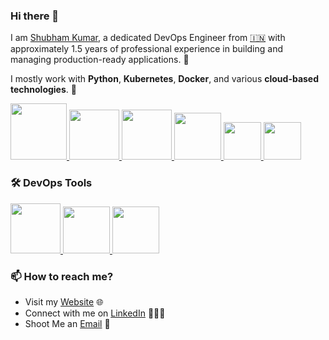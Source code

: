 ### Hi there 👋

<!--
**LondheShubham153/LondheShubham153** is a ✨ _special_ ✨ repository because its `README.md` (this file) appears on your GitHub profile.
-->

I am [Shubham Kumar](https://www.linkedin.com/in/shubhamkumar/), a dedicated DevOps Engineer from [🇮🇳](https://en.wikipedia.org/wiki/India) with approximately 1.5 years of professional experience in building and managing production-ready applications. 🎯

I mostly work with **Python**, **Kubernetes**, **Docker**, and various **cloud-based technologies**. 🚀

<p float="left">
  <a href="https://www.python.org/" target="_blank">
    <img src="https://media1.giphy.com/media/KAq5w47R9rmTuvWOWa/giphy.gif" height="90" />
  </a>
  <a href="https://www.docker.com/" target="_blank">
    <img src="https://raw.githubusercontent.com/itsksaurabh/itsksaurabh/master/assets/docker.gif" height="80" /> 
  </a>
  <a href="https://kubernetes.io/" target="_blank">
    <img src="https://kubernetes.io/images/favicon.png" height="80" /> 
  </a>
  <a href="https://aws.amazon.com/" target="_blank">
    <img src="https://raw.githubusercontent.com/itsksaurabh/itsksaurabh/master/assets/aws.gif" height="75" />
  </a>
  <a href="https://www.postgresql.org" target="_blank">
    <img src="https://www.postgresql.org/media/img/about/press/elephant.png" height="60" />
  </a>
  <a href="https://www.mongodb.com/" target="_blank">
    <img src="https://www.logolynx.com/images/logolynx/cf/cf72126a3551b816d617a06ffb01388b.png" height="60" />
  </a>
</p>

### 🛠️ DevOps Tools

<p float="left">
  <a href="https://www.jenkins.io/" target="_blank">
    <img src="https://www.jenkins.io/images/logos/jenkins/jenkins_logo.png" height="80" />
  </a>
  <a href="https://www.ansible.com/" target="_blank">
    <img src="https://www.ansible.com/hubfs/ansible_logo.png" height="75" />
  </a>
  <a href="https://www.terraform.io/" target="_blank">
    <img src="https://www.terraform.io/assets/images/brand/terraform-icon.svg" height="75" />
  </a>
</p>

### 📫 How to reach me?

- Visit my [Website](https://www.yourwebsite.com) 🌐
- Connect with me on [LinkedIn](https://www.linkedin.com/in/shubhamkumar/) 👨🏻‍💻
- Shoot Me an [Email](mailto:your-email@example.com) 💌

